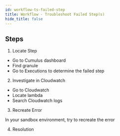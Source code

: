 ```yaml
---
id: workflow-ts-failed-step
title: Workflow - Troubleshoot Failed Step(s)
hide_title: false
---
```


## Steps

1. Locate Step

* Go to Cumulus dashboard
* Find granule
* Go to Executions to determine the failed step

2. Investigate in Cloudwatch

* Go to Cloudwatch
* Locate lambda
* Search Cloudwatch logs

3. Recreate Error

In your sandbox environment, try to recreate the error

4. Resolution